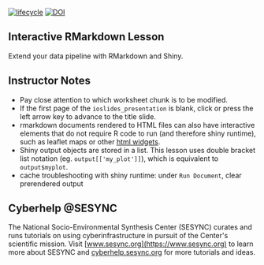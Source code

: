 [![lifecycle](https://img.shields.io/badge/lifecycle-stable-brightgreen.svg)](https://github.com/SESYNC-ci/sesync-ci.github.io/blob/master/lesson/lesson-lifecycle.md#stable)
[![DOI](https://zenodo.org/badge/DOI/10.5281/zenodo.5708826.svg)](https://doi.org/10.5281/zenodo.5708826)

## Interactive RMarkdown Lesson

Extend your data pipeline with RMarkdown and Shiny.

## Instructor Notes

* Pay close attention to which worksheet chunk is to be modified. 
* If the first page of the `ioslides_presentation` is blank, click or 
press the left arrow key to advance to the title slide. 
* rmarkdown documents rendered to HTML files can also have interactive 
elements that do not require R code to run (and therefore shiny runtime), 
such as leaflet maps or other [html widgets](http://gallery.htmlwidgets.org/).
* Shiny output objects are stored in a list. This lesson uses double bracket
list notation (eg. `output[['my_plot']]`), which is equivalent to `output$myplot`.
* cache troubleshooting with shiny runtime: under `Run Document`, clear prerendered
output

## Cyberhelp @SESYNC

The National Socio-Environmental Synthesis Center (SESYNC) curates and runs
tutorials on using cyberinfrastructure in pursuit of the Center's scientific
mission. Visit [www.sesync.org](https://www.sesync.org) to learn more about
SESYNC and [cyberhelp.sesync.org](https://cyberhelp.sesync.org) for more
tutorials and ideas.
